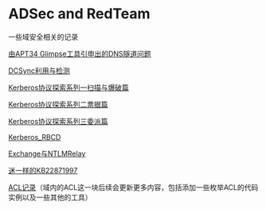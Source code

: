 # ADSec and RedTeam
一些域安全相关的记录

[由APT34 Glimpse工具引申出的DNS隧道问题](https://github.com/qsmmai/ADSec-and-RedTeam/blob/master/%E7%94%B1APT34%E5%B7%A5%E5%85%B7Glimpse%E5%BC%95%E7%94%B3%E5%87%BA%E7%9A%84DNS%E9%9A%A7%E9%81%93%E9%97%AE%E9%A2%98.md)

[DCSync利用与检测](https://github.com/qsmmai/ADSec-and-RedTeam/blob/master/DCSync%E4%BD%BF%E7%94%A8%E5%92%8C%E5%88%A9%E7%94%A8%E6%A3%80%E6%B5%8B.md)

[Kerberos协议探索系列一扫描与爆破篇](https://github.com/qsmmai/ADSec-and-RedTeam/blob/master/Kerberos%E5%8D%8F%E8%AE%AE%E6%8E%A2%E7%B4%A2%E7%B3%BB%E5%88%97%E4%B8%80%E6%89%AB%E6%8F%8F%E4%B8%8E%E7%88%86%E7%A0%B4%E7%AF%87.md)

[Kerberos协议探索系列二票据篇](https://github.com/qsmmai/ADSec-and-RedTeam/blob/master/Kerberos%E5%8D%8F%E8%AE%AE%E6%8E%A2%E7%B4%A2%E7%B3%BB%E5%88%97%E4%BA%8C%E7%A5%A8%E6%8D%AE%E7%AF%87.md)

[Kerberos协议探索系列三委派篇](https://github.com/qsmmai/ADSec-and-RedTeam/blob/master/Kerberos%E5%8D%8F%E8%AE%AE%E6%8E%A2%E7%B4%A2%E7%B3%BB%E5%88%97%E4%B8%89%E5%A7%94%E6%B4%BE%E7%AF%87.md)

[Kerberos_RBCD](https://github.com/qsmmai/ADSec-and-RedTeam/blob/master/Kerberos_RBCD.md)

[Exchange与NTLMRelay](https://github.com/qsmmai/ADSec-and-RedTeam/blob/master/Exchange%2BNTLMRelay.md)

[迷一样的KB22871997](https://github.com/qsmmai/ADSec-and-RedTeam/blob/master/%E8%BF%B7%E4%B8%80%E6%A0%B7%E7%9A%84KB2871997.md)

[ACL记录](https://github.com/qsmmai/ADSec-and-RedTeam/blob/master/ACL%E5%AD%A6%E4%B9%A0%E8%AE%B0%E5%BD%95.md)（域内的ACL这一块后续会更新更多内容，包括添加一些枚举ACL的代码实例以及一些其他的工具）

